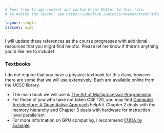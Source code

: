 ```yaml
---
# Feel free to add content and custom Front Matter to this file.
# To modify the layout, see https://jekyllrb.com/docs/themes/#overriding-theme-defaults

layout: single
classes: wide
---
```


I will update these references as the course progresses with additional resources that you might find helpful. Please let me know if there's anything you'd like me to include!

### Textbooks

I do not require that you have a physical textbook for this class, however there are some that we will use extensively. Each are available online from the UCSC library.

* The main book we will use is [The Art of Multiprocessor Programming](https://ucsc.primo.exlibrisgroup.com/permalink/01CDL_SCR_INST/15r5l0d/alma9914804965806531).
* For those of you who have not taken CSE 120, you may find [Computer Architecture: A Quantitative Approach](https://ucsc.primo.exlibrisgroup.com/permalink/01CDL_SCR_INST/15r5l0d/alma9981331999103126) helpful. Chapter 2 deals with the memory hierarchy and Chapter 3 deals with hardware for instruction level parallelism.
* For more information on GPU computing, I recommend [CUDA by Example](https://ucsc.primo.exlibrisgroup.com/permalink/01CDL_SCR_INST/ojisf2/cdi_askewsholts_vlebooks_9780132180139).

